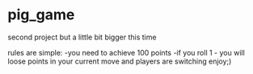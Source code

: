 # pig_game
second project but a little bit bigger this time 

rules are simple:
-you need to achieve 100 points
-if you roll 1 - you will loose points in your current move and players are switching
enjoy;)

